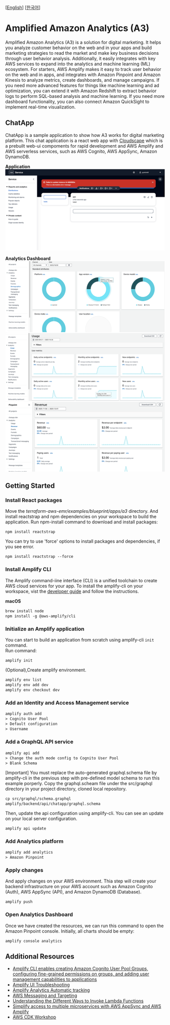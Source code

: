 [[English](README.md)] [[한국어](README.ko.md)]

# Amplified Amazon Analytics (A3)
Amplified Amazon Analytics (A3) is a solution for digital marketing. It helps you analyze customer behavior on the web and in your apps and build marketing strategies to read the market and make key business decisions through user behavior analysis. Additionally, it easily integrates with key AWS services to expand into the analytics and machine learning (ML) ecosystem. For starters, AWS Amplify makes it easy to track user behavior on the web and in apps, and integrates with Amazon Pinpoint and Amazon Kinesis to analyze metrics, create dashboards, and manage campaigns. If you need more advanced features for things like machine learning and ad optimization, you can extend it with Amazon Redshift to extract behavior logs to perform SQL-based analysis and machine learning. If you need more dashboard functionality, you can also connect Amazon QuickSight to implement real-time visualization.

## ChatApp
ChatApp is a sample application to show how A3 works for digital marketing platform. This chat application is a react web app with [Cloudscape](https://cloudscape.design/) which is a prebuilt web-ui compoments for rapid development and AWS Amplify and AWS serverless services, such as AWS Cognito, AWS AppSync, Amazon DynamoDB.

**Application**\
![chatapp-cloudscape-amplify](../../../../images/chatapp-cloudscape-amplify.png)

**Analytics Dashboard**\
![aws-pp-client-platform](../../../../images/aws-pp-client-platform.png)
![aws-pp-mau](../../../../images/aws-pp-mau.png)
![aws-pp-revenue](../../../../images/aws-pp-revenue.png)

## Getting Started
### Install React packages
Move the *terraform-aws-emr/examples/blueprint/apps/a3* directory. And install reactstrap and npm dependencies on your workspace to build the application. Run npm-install command to download and install packages:
```
npm install reactstrap
```
You can try to use 'force' options to install packages and dependencies, if you see error.
```
npm install reactstrap --force
```

### Install Amplify CLI
The Amplify command-iine interface (CLI) is a unified toolchain to create AWS cloud services for your app. To install the amplify-cli on your workspace, vist the [developer guide](https://docs.amplify.aws/cli/start/install/) and follow the instructions.

**macOS**
```
brew install node
npm install -g @aws-amplify/cli
```

### Initialize an Amplify application
You can start to build an application from scratch using amplify-cli `init` command.\
Run command:
```
amplify init
```
(Optional),Create amplify environment.
```
amplify env list
amplify env add dev
amplify env checkout dev
```
### Add an Identity and Access Management service
```
amplify auth add
> Cognito User Pool
> Default configuration
> Username
```

### Add a GraphQL API service
```
amplify api add
> Change the auth mode config to Cognito User Pool
> Blank Schema
```
[Important] You must replace the auto-generated graphql.schema file by amplify-cli in the previous step with pre-defined model schema to run this example porperly.
Copy the graphql.scheam file under the src/graphql directory in your project directory, cloned local repository.
```
cp src/graphql/schema.graphql amplify/backend/api/chatapp/graphql.schema
```
Then, update the api configuration using amplify-cli. You can see an update on your local server configuration. 
```
amplify api update
```

### Add Analytics platform
```
amplify add analytics
> Amazon Pinpoint
```

### Apply changes
And apply changes on your AWS environment. Thia step will create your backend infrastructure on your AWS account such as Amazon Cognito (Auth), AWS AppSync (API), and Amazon DynamoDB (Database).
```
amplify push
```

### Open Analytics Dashboard
Once we have created the resources, we can run this command to open the Amazon Pinpoint console. Initially, all charts should be empty:
```
amplify console analytics
```

## Additional Resources
- [Amplify CLI enables creating Amazon Cognito User Pool Groups, configuring fine-grained permissions on groups, and adding user management capabilities to applications](https://aws.amazon.com/ko/blogs/mobile/amplify-cli-enables-creating-amazon-cognito-user-pool-groups-configuring-fine-grained-permissions-on-groups-and-adding-user-management-capabilities-to-applications/)
- [Amplify UI Troubleshooting](https://ui.docs.amplify.aws/react/getting-started/troubleshooting)
- [Amplify Analytics Automatic tracking](https://docs.amplify.aws/lib/analytics/autotrack/q/platform/js/)
- [AWS Messaging and Targeting](https://aws.amazon.com/blogs/messaging-and-targeting/)
- [Understanding the Different Ways to Invoke Lambda Functions](https://aws.amazon.com/blogs/architecture/understanding-the-different-ways-to-invoke-lambda-functions/)
- [Simplify access to multiple microservices with AWS AppSync and AWS Amplify](https://aws.amazon.com/blogs/mobile/appsync-microservices/)
- [AWS CDK Workshop](https://cdkworkshop.com/)

